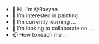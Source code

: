 - 👋 Hi, I’m @Rovynn
- 👀 I’m interested in painting
- 🌱 I’m currently learning ...
- 💞️ I’m looking to collaborate on ...
- 📫 How to reach me ...

<!---
Rovynn/Rovynn is a ✨ special ✨ repository because its `README.md` (this file) appears on your GitHub profile.
You can click the Preview link to take a look at your changes.
--->
